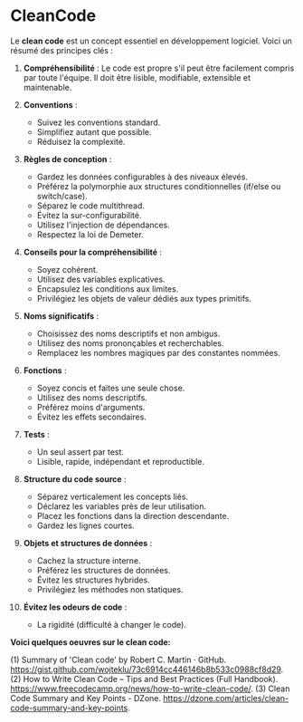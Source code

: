 # CleanCode
Le **clean code** est un concept essentiel en développement logiciel. Voici un résumé des principes clés :

1. **Compréhensibilité** : Le code est propre s'il peut être facilement compris par toute l'équipe. Il doit être lisible, modifiable, extensible et maintenable.

2. **Conventions** :
   - Suivez les conventions standard.
   - Simplifiez autant que possible.
   - Réduisez la complexité.

3. **Règles de conception** :
   - Gardez les données configurables à des niveaux élevés.
   - Préférez la polymorphie aux structures conditionnelles (if/else ou switch/case).
   - Séparez le code multithread.
   - Évitez la sur-configurabilité.
   - Utilisez l'injection de dépendances.
   - Respectez la loi de Demeter.

4. **Conseils pour la compréhensibilité** :
   - Soyez cohérent.
   - Utilisez des variables explicatives.
   - Encapsulez les conditions aux limites.
   - Privilégiez les objets de valeur dédiés aux types primitifs.

5. **Noms significatifs** :
   - Choisissez des noms descriptifs et non ambigus.
   - Utilisez des noms prononçables et recherchables.
   - Remplacez les nombres magiques par des constantes nommées.

6. **Fonctions** :
   - Soyez concis et faites une seule chose.
   - Utilisez des noms descriptifs.
   - Préférez moins d'arguments.
   - Évitez les effets secondaires.

7. **Tests** :
   - Un seul assert par test.
   - Lisible, rapide, indépendant et reproductible.

8. **Structure du code source** :
   - Séparez verticalement les concepts liés.
   - Déclarez les variables près de leur utilisation.
   - Placez les fonctions dans la direction descendante.
   - Gardez les lignes courtes.

9. **Objets et structures de données** :
   - Cachez la structure interne.
   - Préférez les structures de données.
   - Évitez les structures hybrides.
   - Privilégiez les méthodes non statiques.

10. **Évitez les odeurs de code** :
    - La rigidité (difficulté à changer le code).

**Voici quelques oeuvres sur le clean code:** 

(1) Summary of 'Clean code' by Robert C. Martin · GitHub. https://gist.github.com/wojteklu/73c6914cc446146b8b533c0988cf8d29.
(2) How to Write Clean Code – Tips and Best Practices (Full Handbook). https://www.freecodecamp.org/news/how-to-write-clean-code/.
(3) Clean Code Summary and Key Points - DZone. https://dzone.com/articles/clean-code-summary-and-key-points.
